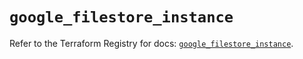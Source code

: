 # `google_filestore_instance`

Refer to the Terraform Registry for docs: [`google_filestore_instance`](https://registry.terraform.io/providers/hashicorp/google-beta/6.50.0/docs/resources/google_filestore_instance).
